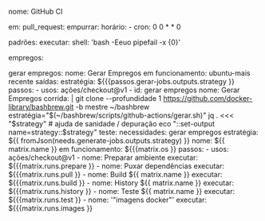 nome: GitHub CI

em:
  pull_request:
  empurrar:
  horário:
    - cron: 0 0 * * 0

padrões:
  executar:
    shell: 'bash -Eeuo pipefail -x {0}'

empregos:

  gerar empregos:
    nome: Gerar Empregos
    em funcionamento: ubuntu-mais recente
    saídas:
      estratégia: ${{{passos.gerar-jobs.outputs.strategy }}
    passos:
      - usos: ações/checkout@v1
      - id: gerar empregos
        nome: Gerar Empregos
        corrida: |
 git clone --profundidade 1 https://github.com/docker-library/bashbrew.git -b mestre ~/bashbrew
 estratégia="$(~/bashbrew/scripts/github-actions/gerar.sh)"
 jq . <<< "$strategy" # ajuda de sanidade / depuração
 eco "::set-output name=strategy::$strategy"
  teste:
    necessidades: gerar empregos
    estratégia: ${{ fromJson(needs.generate-jobs.outputs.strategy) }}
    nome: ${{ matrix.name }}
    em funcionamento: ${{{matrix.os }}
    passos:
      - usos: ações/checkout@v1
      - nome: Preparar ambiente
        executar: ${{{matrix.runs.prepare }}
      - nome: Puxar dependências
        executar: ${{{matrix.runs.pull }}
      - nome: Build ${{ matrix.name }}
        executar: ${{{matrix.runs.build }}
      - nome: History ${{ matrix.name }}
        executar: ${{{matrix.runs.history }}
      - nome: Teste ${{ matrix.name }}
        executar: ${{{matrix.runs.test }}
      - nome: '"imagens docker"'
        executar: ${{{matrix.runs.images }}
